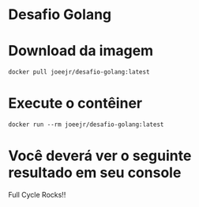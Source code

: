 # Desafio Golang

# Download da imagem
`docker pull joeejr/desafio-golang:latest`

# Execute o contêiner
`docker run --rm joeejr/desafio-golang:latest`

# Você deverá ver o seguinte resultado em seu console
Full Cycle Rocks!!